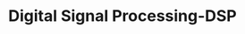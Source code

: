 ---
title: "Digital Signal Processing-DSP"

categories: ['']

tags: ['Digital', 'Signal', 'Processing', 'DSP']

arwords: 'معالجة الإشارات الرقمية'

arexps: []

enwords: ['Digital Signal Processing-DSP']

enexps: []

arlexicons: 'ع'

enlexicons: 'D'

authors: ['Ruqayya Roshdy']

translators: ['']

citations: 'العربية والذكاء الاصطناعي'

sources: 'مركز الملك عبدالله بن عبدالعزيز الدولي لخدمة اللغة العربية'

word: "true"

slug: ""
---